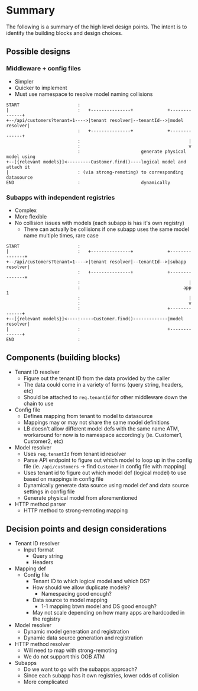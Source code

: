 # Summary

The following is a summary of the high level design points. The intent is
to identify the building blocks and design choices.

## Possible designs

### Middleware + config files

- Simpler
- Quicker to implement
- Must use namespace to resolve model naming collisions

```
START                      :
|                          :   +---------------+             +--------------+
+--/api/customers?tenant=1---->|tenant resolver|--tenantId-->|model resolver|
                           :   +---------------+             +--------------+
                           :                                         |
                           :                                         v
                           :                       generate physical model using
+--[{relevant models}]<---------Customer.find()----logical model and attach it
|                          : (via strong-remoting) to corresponding datasource
END                        :                       dynamically
```

### Subapps with independent registries

- Complex
- More flexible
- No collision issues with models (each subapp is has it's own registry)
  - There can actually be collisions if one subapp uses the same model name
    multiple times, rare case

```
START                      :
|                          :   +---------------+             +---------------+
+--/api/customers?tenant=1---->|tenant resolver|--tenantId-->|subapp resolver|
                           :   +---------------+             +---------------+
                           :                                         |
                           :                                       app 1
                           :                                         |
                           :                                         v
                           :                                 +--------------+
+--[{relevant models}]<----:-----Customer.find()-------------|model resolver|
|                          :                                 +--------------+
END                        :
```

## Components (building blocks)

- Tenant ID resolver
  - Figure out the tenant ID from the data provided by the caller
  - The data could come in a variety of forms (query string, headers, etc)
  - Should be attached to `req.tenantId` for other middleware down the chain to
    use
- Config file
  - Defines mapping from tenant to model to datasource
  - Mappings may or may not share the same model definitions
  - LB doesn't allow different model defs with the same name ATM, workaround for
    now is to namespace accordingly (ie. Customer1, Customer2, etc)
- Model resolver
  - Uses `req.tenantId` from tenant id resolver
  - Parse API endpoint to figure out which model to loop up in the config file
    (ie. `/api/customers` -> find `Customer` in config file with mapping)
  - Uses tenant id to figure out which model def (logical model) to use based on
    mappings in config file
  - Dynamically generate data source using model def and data source settings in
    config file
  - Generate physical model from aforementioned
- HTTP method parser
  - HTTP method to strong-remoting mapping

## Decision points and design considerations

- Tenant ID resolver
  - Input format
    - Query string
    - Headers
- Mapping def
  - Config file
    - Tenant ID to which logical model and which DS?
    - How should we allow duplicate models?
      - Namespacing good enough?
    - Data source to model mapping
      - 1-1 mapping btwn model and DS good enough?
    - May not scale depending on how many apps are hardcoded in the registry
- Model resolver
  - Dynamic model generation and registration
  - Dynamic data source generation and registration
- HTTP method resolver
  - Will need to map with strong-remoting
  - We do not support this OOB ATM
- Subapps
  - Do we want to go with the subapps approach?
  - Since each subapp has it own registries, lower odds of collision
  - More complicated
